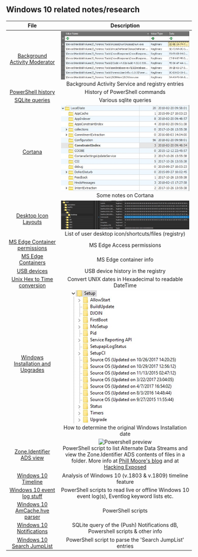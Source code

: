 <!-- saved from url=(0044) https://kacos2000.github.io/Win10-Research/ --> 
## Windows 10 related notes/research ##

| **File**                      |**Description**
| :---:                         |     :---:    
|[Background Activity Moderator](https://github.com/kacos2000/Win10-Research/blob/master/Bam/readme.md) |![Bam preview](bam.jpg) <br>Background Activity Service and registry entries
|[PowerShell history](ConsoleHost_history.pdf) |History of PowerShell commands
|[SQLite queries](https://github.com/kacos2000/queries/blob/master/README.md) |Various sqlite queries 
|[Cortana](Cortana.pdf) |![Cortana preview](cortana.jpg) <br>Some notes on Cortana
|[Desktop Icon Layouts](Desktop_IconLayouts.pdf) |![Desktop preview](desktop.jpg) <br>List of user desktop icon/shortcuts/files (registry)
|[MS Edge Container permissions](Edge_AccessEnum_AC.xlsx) |MS Edge Access permissions
|[MS Edge Containers]('MS%20Edge%20AC.pdf') |MS Edge container info
|[USB devices](USB_device.pdf) |USB device history in the registry
|[Unix Hex to Time conversion](Unix_Hex-Time_Calc.xlsx) |Convert UNIX dates in Hexadecimal to readable DateTime
|[Windows Installation and Upgrades](Windows%20install%20date%20-%20registry.pdf) |![Upgrades preview](upgrades.jpg)<br>How to determine the original Windows Installation date
|[Zone.Identifier ADS view](https://github.com/kacos2000/Win10-Research/blob/master/ads_streams/readme.md) |![Powershell preview](https://raw.githubusercontent.com/kacos2000/Win10-Research/master/ads_streams/s_results.JPG) <br>PowerShell script to list Alternate Data Streams and view the Zone.Identifier ADS contents of files in a folder.  More info at [Phill Moore's blog](https://thinkdfir.com/2018/06/17/zone-identifier-kmditemwherefroms/) and at [Hacking Exposed](http://www.hecfblog.com/2018/06/daily-blog-402-solution-saturday-62318.html)
|[Windows 10 Timeline](https://kacos2000.github.io/WindowsTimeline/) |Analysis of Windows 10 (v.1803 & v.1809) timeline feature
|[Windows 10 event log stuff](https://github.com/kacos2000/Win10-Research/blob/master/EventLogs/readme.md)| PowerShell scripts to read  live or offline Windows 10 event log(s), Eventlog keyword lists etc.
|[Windows 10 AmCache.hve parser](https://github.com/kacos2000/Win10-Research/blob/master/AmCache/readme.md)| PowerShell scripts 
|[Windows 10 Notifications](https://github.com/kacos2000/Win10-Research/blob/master/Notifications/readme.md)| SQLite query of the (Push) Notifications dB, Powershell scripts & other info 
|[Windows 10 Search JumpList](https://github.com/kacos2000/Win10-Research/blob/master/JumpList/readme.md)| PowerShell script to parse the 'Search JumpList' entries
